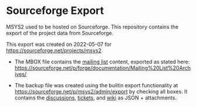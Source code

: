 # Sourceforge Export

MSYS2 used to be hosted on Sourceforge. This repository contains the export of
the project data from Sourceforge.

This export was created on 2022-05-07 for https://sourceforge.net/projects/msys2

* The MBOX file contains the [mailing
  list](https://sourceforge.net/p/msys2/mailman/msys2-users/) content, exported
  as stated here:
  https://sourceforge.net/p/forge/documentation/Mailing%20List%20Archives/

* The backup file was created using the builtin export functionality at
  https://sourceforge.net/p/msys2/admin/export by checking all boxes. It
  contains the [discussions](https://sourceforge.net/p/msys2/discussion/),
  [tickets](https://sourceforge.net/p/msys2/tickets/), and
  [wiki](https://sourceforge.net/p/msys2/wiki/) as JSON + attachments.
